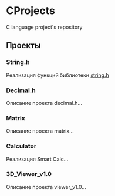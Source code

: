 # CProjects
C language project's repository 


## Проекты

### String.h

Реализация функций библиотеки [string.h](https://github.com/Desolitto/CProjects/tree/develop/String.h)

### Decimal.h

Описание проекта decimal.h...

### Matrix

Описание проекта matrix...

### Calculator

Реализация Smart Calc...

### 3D_Viewer_v1.0

Описание проекта viewer_v1.0...

